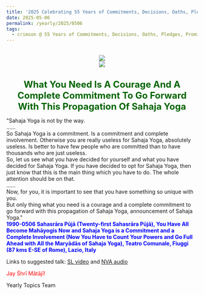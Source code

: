 ```yaml
---
title: '2025 Celebrating 55 Years of Commitments, Decisions, Oaths, Pledges, Promises, and Vows, Post 10'
date: 2025-05-06
permalink: /yearly/2025/0506
tags:
  - crimson @ 55 Years of Commitments, Decisions, Oaths, Pledges, Promises, and Vows
---
```


<br>
<div style="text-align: center"><img src="https://pub-b6058b8fc5314638989cdd5e49178be6.r2.dev/2025_55_Years.png" /></div>

<div style="text-align: center"><img src="https://pub-b6058b8fc5314638989cdd5e49178be6.r2.dev/1990-0506_Sahasrara_Puja_(Twenty-first_Sahasrara_Puja)_You_Have_All_Become_Mahayogis_Now_and_Sahaja_Yoga_is_a_Commitment_and_a_Complete_Involvement_Teatro_Comunale_Fiuggi_(87_kms_E-SE_of_Rome)_Italy_08_(Willi_Brenner_Collection).jpg" /></div>

<br>
<p style="color:DarkGreen; text-align:center">
<font size="+2"><b>What You Need Is A Courage And A Complete Commitment To Go Forward With This Propagation Of Sahaja Yoga</b><br></font>
</p>

<p>
"Sahaja Yoga is not by the way.<br>
......<br>
So Sahaja Yoga is a commitment. Is a commitment and complete involvement. Otherwise you are really useless for Sahaja Yoga, absolutely useless. Is better to have few people who are committed than to have thousands who are just useless.<br>
So, let us see what you have decided for yourself and what you have decided for Sahaja Yoga. If you have decided to opt for Sahaja Yoga, then just know that this is the main thing which you have to do. The whole attention should be on that.<br>
......<br>
Now, for you, it is important to see that you have something so unique with you.<br>
But only thing what you need is a courage and a complete commitment to go forward with this propagation of Sahaja Yoga, announcement of Sahaja Yoga."<br>
<font color="blue"><b>1990-0506 Sahasrāra Pūjā (Twenty-first Sahasrāra Pūjā), You Have All Become Mahāyogis Now and Sahaja Yoga is a Commitment and a Complete Involvement (Now You Have to Count Your Powers and Go Full Ahead with All the Maryādās of Sahaja Yoga), Teatro Comunale, Fiuggi (87 kms E-SE of Rome), Lazio, Italy</b></font><br>
</p>

Links to suggested talk: <a href="https://vimeo.com/583199838"> SL video</a> and <a href="https://soundcloud.com/nirmala-vidya-portal/1990-0506-1-sahasrara_puja-1"> NVA audio</a><br>

<p style="color:red;">Jay Śhrī Mātājī!<br></p>

<p>Yearly Topics Team</p>